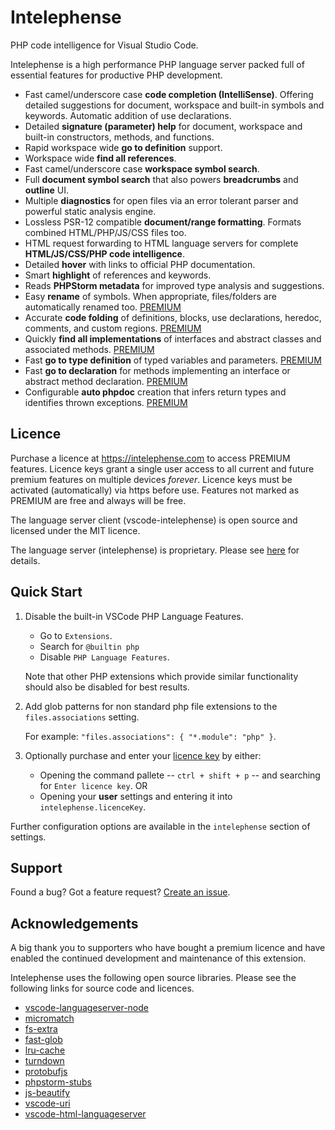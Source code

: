 # Intelephense

PHP code intelligence for Visual Studio Code.

Intelephense is a high performance PHP language server packed full of essential features for productive PHP development. 

* Fast camel/underscore case **code completion (IntelliSense)**. Offering detailed suggestions for document, workspace and built-in symbols and keywords. Automatic addition of use declarations.
* Detailed **signature (parameter) help** for document, workspace and built-in constructors, methods, and functions.
* Rapid workspace wide **go to definition** support.
* Workspace wide **find all references**.
* Fast camel/underscore case **workspace symbol search**.
* Full **document symbol search** that also powers **breadcrumbs** and **outline** UI.
* Multiple **diagnostics** for open files via an error tolerant parser and powerful static analysis engine.
* Lossless PSR-12 compatible **document/range formatting**. Formats combined HTML/PHP/JS/CSS files too. 
* HTML request forwarding to HTML language servers for complete **HTML/JS/CSS/PHP code intelligence**.
* Detailed **hover** with links to official PHP documentation.
* Smart **highlight** of references and keywords.
* Reads **PHPStorm metadata** for improved type analysis and suggestions.
* Easy **rename** of symbols. When appropriate, files/folders are automatically renamed too. [PREMIUM](https://intelephense.com)
* Accurate **code folding** of definitions, blocks, use declarations, heredoc, comments, and custom regions. [PREMIUM](https://intelephense.com)
* Quickly **find all implementations** of interfaces and abstract classes and associated methods. [PREMIUM](https://intelephense.com)
* Fast **go to type definition** of typed variables and parameters. [PREMIUM](https://intelephense.com)
* Fast **go to declaration** for methods implementing an interface or abstract method declaration. [PREMIUM](https://intelephense.com)
* Configurable **auto phpdoc** creation that infers return types and identifies thrown exceptions. [PREMIUM](https://intelephense.com)

## Licence
Purchase a licence at https://intelephense.com to access PREMIUM features. Licence keys grant a single user access to all current and future premium features on multiple devices _forever_. Licence keys must be activated (automatically) via https before use. Features not marked as PREMIUM are free and always will be free.

The language server client (vscode-intelephense) is open source and licensed under the MIT licence. 

The language server (intelephense) is proprietary. Please see [here](https://github.com/bmewburn/vscode-intelephense/blob/master/LICENSE.txt#L29) for details.

## Quick Start

1. Disable the built-in VSCode PHP Language Features. 
    
    * Go to `Extensions`.
    * Search for `@builtin php`
    * Disable `PHP Language Features`.

    Note that other PHP extensions which provide similar functionality should also be disabled for best results.
2. Add glob patterns for non standard php file extensions to the `files.associations` setting.

    For example: `"files.associations": { "*.module": "php" }`.
3. Optionally purchase and enter your [licence key](https://intelephense.com) by either: 
    * Opening the command pallete -- `ctrl + shift + p` -- and searching for `Enter licence key`. OR 
    * Opening your **user** settings and entering it into `intelephense.licenceKey`.

Further configuration options are available in the `intelephense` section of settings.

## Support

Found a bug? Got a feature request? [Create an issue](https://github.com/bmewburn/vscode-intelephense/issues).

## Acknowledgements

A big thank you to supporters who have bought a premium licence and have enabled the continued development and maintenance of this extension.

Intelephense uses the following open source libraries. Please see the following links for source code and licences.
* [vscode-languageserver-node](https://github.com/Microsoft/vscode-languageserver-node)
* [micromatch](https://github.com/micromatch/micromatch)
* [fs-extra](https://github.com/jprichardson/node-fs-extra)
* [fast-glob](https://github.com/mrmlnc/fast-glob)
* [lru-cache](https://github.com/isaacs/node-lru-cache)
* [turndown](https://github.com/domchristie/turndown)
* [protobufjs](https://github.com/dcodeIO/ProtoBuf.js/)
* [phpstorm-stubs](https://github.com/JetBrains/phpstorm-stubs)
* [js-beautify](https://github.com/beautify-web/js-beautify)
* [vscode-uri](https://github.com/microsoft/vscode-uri)
* [vscode-html-languageserver](https://github.com/vscode-langservers/vscode-html-languageserver)
